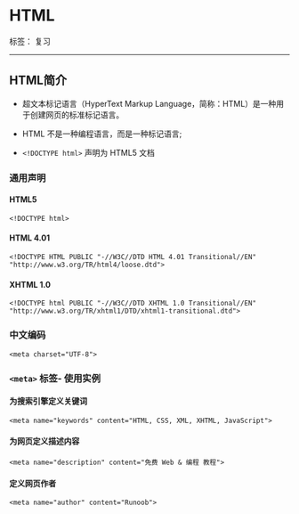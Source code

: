 ﻿# HTML

标签： 复习

---

## HTML简介

* 超文本标记语言（HyperText Markup Language，简称：HTML）是一种用于创建网页的标准标记语言。

* HTML 不是一种编程语言，而是一种标记语言;

* `<!DOCTYPE html>` 声明为 HTML5 文档

### 通用声明

#### HTML5
```
<!DOCTYPE html>
```
#### HTML 4.01
```
<!DOCTYPE HTML PUBLIC "-//W3C//DTD HTML 4.01 Transitional//EN"
"http://www.w3.org/TR/html4/loose.dtd">
```
#### XHTML 1.0
```
<!DOCTYPE html PUBLIC "-//W3C//DTD XHTML 1.0 Transitional//EN"
"http://www.w3.org/TR/xhtml1/DTD/xhtml1-transitional.dtd">
```

### 中文编码

```
<meta charset="UTF-8">
```

### `<meta>` 标签- 使用实例

#### 为搜索引擎定义关键词
```
<meta name="keywords" content="HTML, CSS, XML, XHTML, JavaScript">
```

#### 为网页定义描述内容
```
<meta name="description" content="免费 Web & 编程 教程">
```
#### 定义网页作者
```
<meta name="author" content="Runoob">
```
